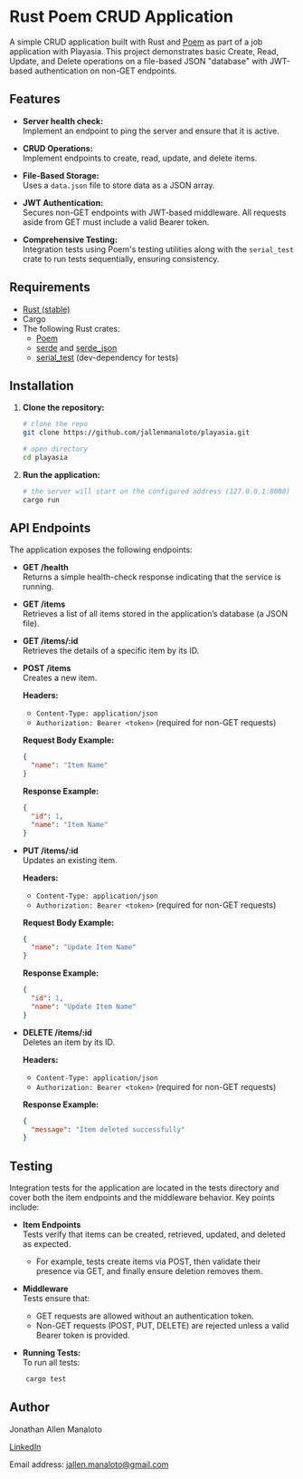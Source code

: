 # Rust Poem CRUD Application

A simple CRUD application built with Rust and [Poem](https://docs.rs/poem/latest/poem/index.html) as part of a job application with Playasia. This project demonstrates basic Create, Read, Update, and Delete operations on a file-based JSON "database" with JWT-based authentication on non-GET endpoints.

## Features
- **Server health check:**  
  Implement an endpoint to ping the server and ensure that it is active.

- **CRUD Operations:**  
  Implement endpoints to create, read, update, and delete items.

- **File-Based Storage:**  
  Uses a `data.json` file to store data as a JSON array.

- **JWT Authentication:**  
  Secures non-GET endpoints with JWT-based middleware. All requests aside from GET must include a valid Bearer token.

- **Comprehensive Testing:**  
  Integration tests using Poem's testing utilities along with the `serial_test` crate to run tests sequentially, ensuring consistency.

## Requirements

- [Rust (stable)](https://www.rust-lang.org/)
- Cargo
- The following Rust crates:
  - [Poem](https://crates.io/crates/poem)
  - [serde](https://crates.io/crates/serde) and [serde_json](https://crates.io/crates/serde_json)
  - [serial_test](https://crates.io/crates/serial_test) (dev-dependency for tests)

## Installation

1. **Clone the repository:**

   ```bash
   # clone the repo
   git clone https://github.com/jallenmanaloto/playasia.git
   
   # open directory
   cd playasia

2. **Run the application:**

    ```bash
   # the server will start on the configured address (127.0.0.1:8000)
   cargo run

## API Endpoints

The application exposes the following endpoints:

- **GET /health**  
  Returns a simple health-check response indicating that the service is running.

- **GET /items**  
  Retrieves a list of all items stored in the application’s database (a JSON file).
  
- **GET /items/:id**  
  Retrieves the details of a specific item by its ID.

- **POST /items**  
  Creates a new item.  
  
  **Headers:**  
  - `Content-Type: application/json`  
  - `Authorization: Bearer <token>` (required for non-GET requests)  
  
  **Request Body Example:**  
  ```json
  {
    "name": "Item Name"
  }
  ```
  
  **Response Example:** 
  ```json
  {
    "id": 1,
    "name": "Item Name"
  }
  ```
  
- **PUT /items/:id**  
Updates an existing item. 

    **Headers:**  
    - `Content-Type: application/json`  
    - `Authorization: Bearer <token>` (required for non-GET requests)  
  
  **Request Body Example:**  
  ```json
  {
    "name": "Update Item Name"
  }
  ```
  **Response Example:** 
  ```json
  {
    "id": 1,
    "name": "Update Item Name"
  }
  ```

- **DELETE /items/:id**  
  Deletes an item by its ID.

  **Headers:**  
  - `Content-Type: application/json`  
  - `Authorization: Bearer <token>` (required for non-GET requests)

  **Response Example:** 
  ```json
  {
    "message": "Item deleted successfully"
  }
  ```
  
## Testing

Integration tests for the application are located in the tests directory and cover both the item endpoints and the middleware behavior. Key points include:

- **Item Endpoints**  
  Tests verify that items can be created, retrieved, updated, and deleted as expected.
    - For example, tests create items via POST, then validate their presence via GET, and finally ensure deletion removes them.

- **Middleware**  
  Tests ensure that:
    - GET requests are allowed without an authentication token.
    - Non-GET requests (POST, PUT, DELETE) are rejected unless a valid Bearer token is provided.

- **Running Tests:**  
  To run all tests:
```bash
    cargo test
```

## Author

Jonathan Allen Manaloto

[LinkedIn](https://www.linkedin.com/in/allenmanaloto/)

Email address: jallen.manaloto@gmail.com
